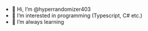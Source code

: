 - 👋 Hi, I’m @hyperrandomizer403
- 👀 I’m interested in programming (Typescript, C# etc.)
- 🌱 I’m always learning


<!---
hyperrandomizer403/hyperrandomizer403 is a ✨ special ✨ repository because its `README.md` (this file) appears on your GitHub profile.
You can click the Preview link to take a look at your changes.
--->
